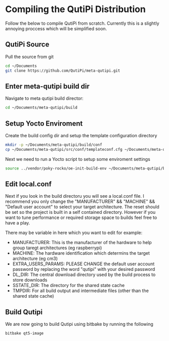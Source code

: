 # Compiling the QutiPi Distribution

Follow the below to compile QutiPi from scratch. Currently this is a slightly annoying proccess which will be simplified soon.

## QutiPi Source

Pull the source from git

```bash
cd ~/Documents
git clone https://github.com/QutiPi/meta-qutipi.git
```

## Enter meta-qutipi build dir

Navigate to meta qutipi build director:

```bash
cd ~/Documents/meta-qutipi/build
``` 

## Setup Yocto Enviroment

Create the build config dir and setup the template configuration directory

```bash
mkdir -p ~/Documents/meta-qutipi/build/conf
cp ~/Documents/meta-qutipi/src/conf/templateconf.cfg ~/Documents/meta-qutipi/build/conf/templateconf.cfg
```

Next we need to run a Yocto script to setup some enviroment settings

```bash
source ../vendor/poky-rocko/oe-init-build-env ~/Documents/meta-qutipi/build
```

## Edit local.conf

Next if you look in the build directoru you will see a local.conf file. I recommend you only change the "MANUFACTURER" && "MACHINE" && "Default user account" to select your target architecture. The reset should be set so the project is built in a self contained directory. However if you want to tune performance or required storage space to builds feel free to have a play.

There may be variable in here which you want to edit for example:

  * MANUFACTURER: This is the manufacturer of the hardware to help group taregt architectures (eg raspberrypi)
  * MACHINE: The hardware identification which determins the target architecture (eg cm3)
  * EXTRA_USERS_PARAMS: PLEASE CHANGE the default user account password by replacing the word "qutipi" with your desired password
  * DL_DIR: The central download directory used by the build process to store downloads
  * SSTATE_DIR: The directory for the shared state cache
  * TMPDIR: For all build output and intermediate files (other than the shared state cache)

## Build Qutipi

We are now going to build Qutipi using bitbake by running the following

```bash
bitbake qt5-image
```









